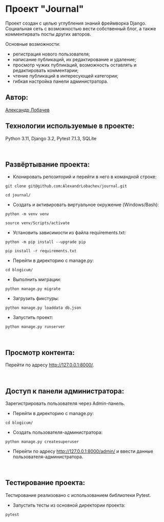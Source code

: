 # Проект "Journal"
Проект создан с целью углубления знаний фреймворка Django. Социальная сеть с возможностью вести собственный блог, а также комментирвать посты других авторов. 

Основные возможности:
- регистрация нового пользователя;
- написание публикаций, их редактирование и удаление;
- просмотр чужих публикаций, возможность оставлять и редактировать комментарии;
- чтение публикаций в интересующей категории;
- гибкая настройка панели администратора.

## Автор:

[Александр Лобачев](https://github.com/AlexandrLobachev/)
<br>

## Технологии используемые в проекте:

Python 3.11, Django 3.2, Pytest 7.1.3, SQLite

<br>

## Развёртывание проекта:
+ Клонировать репозиторий и перейти в него в командной строке:
```
git clone git@github.com:AlexandrLobachev/journal.git
```

```
cd journal/
```

+ Cоздать и активировать виртуальное окружение (Windows/Bash):
```
python -m venv venv
```

```
source venv/Scripts/activate
```

+ Установить зависимости из файла requirements.txt:
```
python -m pip install --upgrade pip
```

```
pip install -r requirements.txt
```

+ Перейти в директорию с manage.py:
```
cd blogicum/
```

+ Выполнить миграции:
```
python manage.py migrate
```

+ Загрузить фикстуры:
```
python manage.py loaddata db.json
```

+ Запустить проект:
```
python manage.py runserver
```
<br>

## Просмотр контента:
Перейти по адресу http://127.0.0.1:8000/.

<br>

## Доступ к панели администратора:
Зарегистрировать пользователя через Admin-панель.
+ Перейти в директорию с manage.py:
```
cd blogicum/
```

+ Создать пользователя-администратора:
```
python manage.py createsuperuser
```

+ Перейти по адресу http://127.0.0.1:8000/admin/ и ввести данные пользователя-администратора.

<br>

## Тестирование проекта:
Тестирование реализовано с использованием библиотеки Pytest. 

+ Запустить тесты из основной директории проекта:
```
pytest
```

<br>

